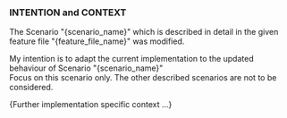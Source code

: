 ### INTENTION and  CONTEXT
The Scenario "{scenario_name}" which is described in detail in the given feature file "{feature_file_name}" was modified.

My intention is to adapt the current implementation to the updated behaviour of Scenario "{scenario_name}"  
Focus on this scenario only. The other described scenarios are not to be considered.

{Further implementation specific context ...}

